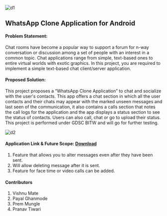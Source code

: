 ![d1](https://user-images.githubusercontent.com/90191768/196046759-ec5ddb01-fd21-42a9-b72d-27cc9c6ac64a.png)


## WhatsApp Clone Application for Android

#### Problem Statement:
Chat rooms have become a popular way to support a forum for n-way conversation or discussion among a set of people with an interest in a common topic. Chat applications range from simple, text-based ones to entire virtual worlds with exotic graphics. In this project, you are required to implement a simple text-based chat client/server application.

#### Proposed Solution:
This project proposes a “WhatsApp Clone Application” to chat and socialize with the user's contacts. This app offers a chat section in which all the user contacts and their chats may appear with the marked unseen messages and last seen of the communication, it also contains a calls section that notes the call logs for the application and the app displays a status section to see the status of contacts. Users can also call, chat or go to upload their status. This project is performed under GDSC BITW and will go for further testing.

![d2](https://user-images.githubusercontent.com/90191768/196047416-2a95bb0b-242f-44d5-8a56-212406740f98.png)

#### Application Link & Future Scope: [Download](https://drive.google.com/file/d/1G25OxIhzGZppKxUgoKWYIvi4ZwBI6fNz/view?usp=sharing)
1. Feature that allows you to alter messages even after they have been sent.
2. Will allow deleting message after it is sent.
3. Feature for face time or video calls can be added.

#### Contributors
1. Vishnu Mate                                           
2. Payal Ghanmode
3. Prem Mungle
4. Pranav Tiwari



